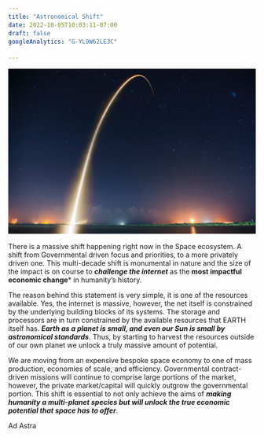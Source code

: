 ```yaml
---
title: "Astronomical Shift"
date: 2022-10-05T10:03:11-07:00
draft: false
googleAnalytics: "G-YL9W62LE3C"

---
```


![SpaceX](Spacex.jpg)

There is a massive shift happening right now in the Space ecosystem. A shift from Governmental driven focus and priorities, to a more privately driven one. This multi-decade shift is monumental in nature and the size of the impact is on course to ***challenge the internet*** as the **most impactful economic change*** in humanity’s history. 

The reason behind this statement is very simple, it is one of the resources available. Yes, the internet is massive, however, the net itself is constrained by the underlying building blocks of its systems. The storage and processors are in turn constrained by the available resources that EARTH itself has. ***Earth as a planet is small, and even our Sun is small by astronomical standards***. Thus, by starting to harvest the resources outside of our own planet we unlock a truly massive amount of potential. 

We are moving from an expensive bespoke space economy to one of mass production, economies of scale, and efficiency. Governmental contract-driven missions will continue to comprise large portions of the market, however, the private market/capital will quickly outgrow the governmental portion. This shift is essential to not only achieve the aims of ***making humanity a multi-planet species but will unlock the true economic potential that space has to offer***. 

Ad Astra

